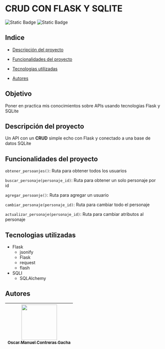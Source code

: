 # CRUD CON FLASK Y SQLITE
![Static Badge](https://img.shields.io/badge/SQLite-White?style=flat&color=90D4F4)
![Static Badge](https://img.shields.io/badge/Flask-White?style=flat&color=fff)

## Indice
* [Descripción del proyecto](#descripción-del-proyecto)

* [Funcionalidades del proyecto](#duncionalidades-del-proyecto)

* [Tecnologias utilizadas](#tecnologias-utilizadas)

* [Autores](#autores)


## Objetivo

Poner en practica mis conocimientos sobre APIs usando tecnologias
Flask y SQLite

## Descripción del proyecto

Un API con un **CRUD** simple echo con Flask y conectado a una base
de datos SQLite

## Funcionalidades del proyecto

`obtener_persoanjes()`: Ruta para obtener todos los usuarios

`buscar_personaje(personaje_id)`: Ruta para obtener un solo personaje por id

`agregar_persoanje()`: Ruta para agregar un usuario

`cambiar_personaje(personaje_id)`: Ruta para cambiar todo el personaje

`actualizar_personaje(personaje_id)`: Ruta para cambiar atributos al personaje

## Tecnologias utilizadas

* Flask
    * jsonify
    * Flask
    * request
    * flash
* SQLI
    * SQLAlchemy


## Autores

| [<img src="https://avatars.githubusercontent.com/Racsok?v=4" width=115><br><sub>Oscar Manuel Contreras Gacha</sub>](https://github.com/Racsok)  |
| :---: |


